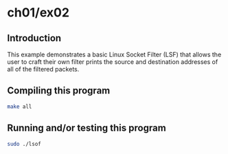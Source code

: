 # ch01/ex02

## Introduction

This example demonstrates a basic Linux Socket Filter (LSF) that allows the user to craft their own filter prints the source and destination addresses of all of the filtered packets.


## Compiling this program

```bash
make all
```

## Running and/or testing this program

```bash
sudo ./lsof
```
